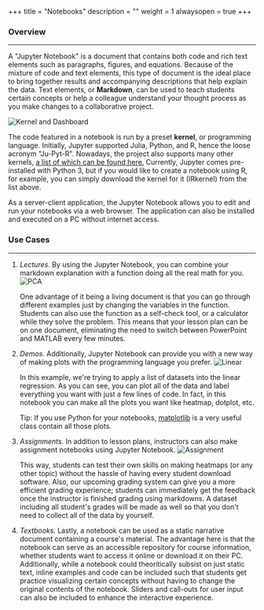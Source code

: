 +++
title = "Notebooks"
description = ""
weight = 1
alwaysopen = true
+++

### Overview 
---
A "Jupyter Notebook" is a document that contains both code and rich text elements such as paragraphs, figures, and equations. Because of the mixture of code and text elements, this type of document is the ideal place to bring together results and accompanying descriptions that help explain the data. Text elements, or **Markdown**, can be used to teach students certain concepts or help a colleague understand your thought process as you make changes to a collaborative project.

<img src="/images/K_D.png" alt="Kernel and Dashboard">

The code featured in a notebook is run by a preset **kernel**, or programming language. Initially, Jupyter supported Julia, Python, and R, hence the loose acronym "Ju-Pyt-R". Nowadays, the project also supports many other kernels, [a list of which can be found here.](https://github.com/jupyter/jupyter/wiki/Jupyter-kernels) Currently, Jupyter comes pre-installed with Python 3, but if you would like to create a notebook using R, for example, you can simply download the kernel for it (IRkernel) from the list above.

As a server-client application, the Jupyter Notebook allows you to edit and run your notebooks via a web browser. The application can also be installed and executed on a PC without internet access.

### Use Cases
---
<ol>
<li>
<i>Lectures.</i> By using the Jupyter Notebook, you can combine your markdown explanation with a function doing all the real math for you.
  
<img src="/images/PCA.png" alt="PCA">
  
One advantage of it being a living document is that you can go through different examples just by changing the variables in the function. Students can also use the function as a self-check tool, or a calculator while they solve the problem. This means that your lesson plan can be on one document, eliminating the need to switch between PowerPoint and MATLAB every few minutes.
</li>
<li>
<i>Demos.</i> Additionally, Jupyter Notebook can provide you with a new way of making plots with the programming language you prefer.
  
<img src="/images/linear.png" alt="Linear">
  
In this example, we're trying to apply a list of datasets into the linear regression. As you can see, you can plot all of the data and label everything you want with just a few lines of code. In fact, in this notebook you can make all the plots you want like heatmap, dotplot, etc.
  
Tip: If you use Python for your notebooks, [matplotlib](https://matplotlib.org/tutorials/index) is a very useful class contain all those plots.
</li>
<li>
<i>Assignments.</i> In addition to lesson plans, instructors can also make assignment notebooks using Jupyter Notebook.

<img src="/images/assignment.png" alt="Assignment">
  
This way, students can test their own skills on making heatmaps (or any other topic) without the hassle of having every student download software. Also, our upcoming grading system can give you a more efficient grading experience; students can immediately get the feedback once the instructor is finished grading using markdowns. A dataset including all student's grades will be made as well so that you don't need to collect all of the data by yourself.
</li>
<li>
<i>Textbooks.</i> Lastly, a notebook can be used as a static narrative document containing a course's material. The advantage here is that the notebook can serve as an accessible repository for course information, whether students want to access it online or download it on their PC. Additionally, while a notebook could theoritically subsist on just static text, inline examples and code can be included such that students get practice visualizing certain concepts without having to change the original contents of the notebook. Sliders and call-outs for user input can also be included to enhance the interactive experience.
</li>
</ol>
